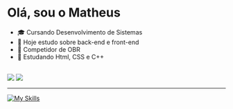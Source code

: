 # Olá, sou o Matheus
- 🎓 Cursando Desenvolvimento de Sistemas
- 🔭 Hoje estudo sobre back-end e front-end<br>
- 🤖 Competidor de OBR
- 📖 Estudando Html, CSS e C++<br><br>

![](https://github-readme-stats.vercel.app/api?username=Matheus-Gabriel07&theme=dark&hide_border=false&include_all_commits=true&count_private=true)
![](https://github-readme-stats.vercel.app/api/top-langs/?username=Matheus-Gabriel07&theme=dark&hide_border=false&include_all_commits=true&count_private=true&layout=compact)<hr>

[![My Skills](https://skillicons.dev/icons?i=html,css,cpp,figma,ai,pr)](https://skillicons.dev)

